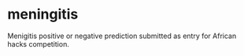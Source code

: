 # meningitis

Menigitis positive or negative prediction submitted as entry for African hacks competition.
